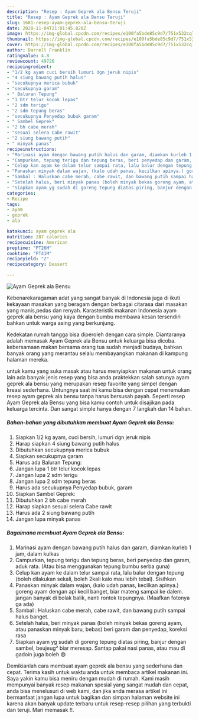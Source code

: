 ```yaml
---
description: "Resep : Ayam Geprek ala Bensu Teruji"
title: "Resep : Ayam Geprek ala Bensu Teruji"
slug: 1681-resep-ayam-geprek-ala-bensu-teruji
date: 2020-11-04T21:01:45.820Z
image: https://img-global.cpcdn.com/recipes/e100fa5bde85c9d7/751x532cq70/ayam-geprek-ala-bensu-foto-resep-utama.jpg
thumbnail: https://img-global.cpcdn.com/recipes/e100fa5bde85c9d7/751x532cq70/ayam-geprek-ala-bensu-foto-resep-utama.jpg
cover: https://img-global.cpcdn.com/recipes/e100fa5bde85c9d7/751x532cq70/ayam-geprek-ala-bensu-foto-resep-utama.jpg
author: Darrell Franklin
ratingvalue: 4.8
reviewcount: 49726
recipeingredient:
- "1/2 kg ayam cuci bersih lumuri dgn jeruk nipis"
- "4 siung bawang putih halus"
- "secukupnya merica bubuk"
- "secukupnya garam"
- " Baluran Tepung"
- "1 btr telur kocok lepas"
- "2 sdm terigu"
- "2 sdm tepung beras"
- "secukupnya Penyedap bubuk garam"
- " Sambel Geprek"
- "2 bh cabe merah"
- "sesuai selera Cabe rawit"
- "2 siung bawang putih"
- " minyak panas"
recipeinstructions:
- "Marinasi ayam dengan bawang putih halus dan garam, diamkan kurleb 1 jam, dalam kulkas"
- "Campurkan, tepung terigu dan tepung beras, beri penyedap dan garam, aduk rata. (Atau bisa menggunakan tepung bumbu serba guna)"
- "Celup kan ayam ke dalam telur sampai rata, lalu balur dengan tepung (boleh dilakukan sekali, boleh 2kali kalo mau lebih tebal). Sisihkan"
- "Panaskan minyak dalam wajan, (kalo udah panas, kecilkan apinya.) goreng ayam dengan api kecil banget, biar mateng sampai ke dalem. jangan banyak di bolak balik, nanti rontok tepungnya. (Maafkan fotonya ga ada)"
- "Sambal : Haluskan cabe merah, cabe rawit, dan bawang putih sampai halus banget."
- "Setelah halus, beri minyak panas (boleh minyak bekas goreng ayam, atau panaskan minyak baru, bebas) beri garam dan penyedap, koreksi rasa"
- "Siapkan ayam yg sudah di goreng tepung diatas piring, banjur dengan sambel, beujeug² biar meresap. Santap pakai nasi panas, atau mau di gadoin juga boleh 😄"
categories:
- Recipe
tags:
- ayam
- geprek
- ala

katakunci: ayam geprek ala 
nutrition: 287 calories
recipecuisine: American
preptime: "PT26M"
cooktime: "PT41M"
recipeyield: "2"
recipecategory: Dessert

---
```



![Ayam Geprek ala Bensu](https://img-global.cpcdn.com/recipes/e100fa5bde85c9d7/751x532cq70/ayam-geprek-ala-bensu-foto-resep-utama.jpg)

Kebenarekaragaman adat yang sangat banyak di Indonesia juga di ikuti kekayaan masakan yang beragam dengan berbagai citarasa dari masakan yang manis,pedas dan renyah. Karasteristik makanan Indonesia ayam geprek ala bensu yang kaya dengan bumbu membawa kesan tersendiri bahkan untuk warga asing yang berkunjung.


Kedekatan rumah tangga bisa diperoleh dengan cara simple. Diantaranya adalah memasak Ayam Geprek ala Bensu untuk keluarga bisa dicoba. kebersamaan makan bersama orang tua sudah menjadi budaya, bahkan banyak orang yang merantau selalu membayangkan makanan di kampung halaman mereka.



untuk kamu yang suka masak atau harus menyiapkan makanan untuk orang lain ada banyak jenis resep yang bisa anda praktekkan salah satunya ayam geprek ala bensu yang merupakan resep favorite yang simpel dengan kreasi sederhana. Untungnya saat ini kamu bisa dengan cepat menemukan resep ayam geprek ala bensu tanpa harus bersusah payah.
Seperti resep Ayam Geprek ala Bensu yang bisa kamu contoh untuk disajikan pada keluarga tercinta. Dan sangat simple hanya dengan 7 langkah dan 14 bahan.


<!--inarticleads1-->

##### Bahan-bahan yang dibutuhkan membuat Ayam Geprek ala Bensu:

1. Siapkan 1/2 kg ayam, cuci bersih, lumuri dgn jeruk nipis
1. Harap siapkan 4 siung bawang putih halus
1. Dibutuhkan secukupnya merica bubuk
1. Siapkan secukupnya garam
1. Harus ada  Baluran Tepung:
1. Jangan lupa 1 btr telur kocok lepas
1. Jangan lupa 2 sdm terigu
1. Jangan lupa 2 sdm tepung beras
1. Harus ada secukupnya Penyedap bubuk, garam
1. Siapkan  Sambel Geprek:
1. Dibutuhkan 2 bh cabe merah
1. Harap siapkan sesuai selera Cabe rawit
1. Harus ada 2 siung bawang putih
1. Jangan lupa  minyak panas




<!--inarticleads2-->

##### Bagaimana membuat  Ayam Geprek ala Bensu:

1. Marinasi ayam dengan bawang putih halus dan garam, diamkan kurleb 1 jam, dalam kulkas
1. Campurkan, tepung terigu dan tepung beras, beri penyedap dan garam, aduk rata. (Atau bisa menggunakan tepung bumbu serba guna)
1. Celup kan ayam ke dalam telur sampai rata, lalu balur dengan tepung (boleh dilakukan sekali, boleh 2kali kalo mau lebih tebal). Sisihkan
1. Panaskan minyak dalam wajan, (kalo udah panas, kecilkan apinya.) goreng ayam dengan api kecil banget, biar mateng sampai ke dalem. jangan banyak di bolak balik, nanti rontok tepungnya. (Maafkan fotonya ga ada)
1. Sambal : Haluskan cabe merah, cabe rawit, dan bawang putih sampai halus banget.
1. Setelah halus, beri minyak panas (boleh minyak bekas goreng ayam, atau panaskan minyak baru, bebas) beri garam dan penyedap, koreksi rasa
1. Siapkan ayam yg sudah di goreng tepung diatas piring, banjur dengan sambel, beujeug² biar meresap. Santap pakai nasi panas, atau mau di gadoin juga boleh 😄




Demikianlah cara membuat ayam geprek ala bensu yang sederhana dan cepat. Terima kasih untuk waktu anda untuk membaca artikel makanan ini. Saya yakin kamu bisa meniru dengan mudah di rumah. Kami masih mempunyai banyak resep makanan spesial yang sangat mudah dan cepat, anda bisa menelusuri di web kami, dan jika anda merasa artikel ini bermanfaat jangan lupa untuk bagikan dan simpan halaman website ini karena akan banyak update terbaru untuk resep-resep pilihan yang terbukti dan teruji. Mari memasak !!. 
